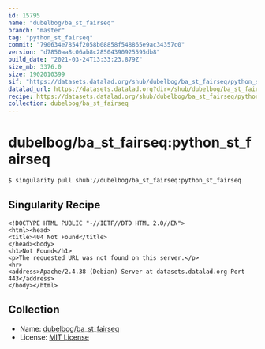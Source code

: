 ```yaml
---
id: 15795
name: "dubelbog/ba_st_fairseq"
branch: "master"
tag: "python_st_fairseq"
commit: "790634e7854f2058b08858f548865e9ac34357c0"
version: "d7850aa8c06ab8c28504390925595db8"
build_date: "2021-03-24T13:33:23.879Z"
size_mb: 3376.0
size: 1902010399
sif: "https://datasets.datalad.org/shub/dubelbog/ba_st_fairseq/python_st_fairseq/2021-03-24-790634e7-d7850aa8/d7850aa8c06ab8c28504390925595db8.sif"
datalad_url: https://datasets.datalad.org?dir=/shub/dubelbog/ba_st_fairseq/python_st_fairseq/2021-03-24-790634e7-d7850aa8/
recipe: https://datasets.datalad.org/shub/dubelbog/ba_st_fairseq/python_st_fairseq/2021-03-24-790634e7-d7850aa8/Singularity
collection: dubelbog/ba_st_fairseq
---
```


# dubelbog/ba_st_fairseq:python_st_fairseq

```bash
$ singularity pull shub://dubelbog/ba_st_fairseq:python_st_fairseq
```

## Singularity Recipe

```singularity
<!DOCTYPE HTML PUBLIC "-//IETF//DTD HTML 2.0//EN">
<html><head>
<title>404 Not Found</title>
</head><body>
<h1>Not Found</h1>
<p>The requested URL was not found on this server.</p>
<hr>
<address>Apache/2.4.38 (Debian) Server at datasets.datalad.org Port 443</address>
</body></html>
```

## Collection

 - Name: [dubelbog/ba_st_fairseq](https://github.com/dubelbog/ba_st_fairseq)
 - License: [MIT License](https://api.github.com/licenses/mit)

